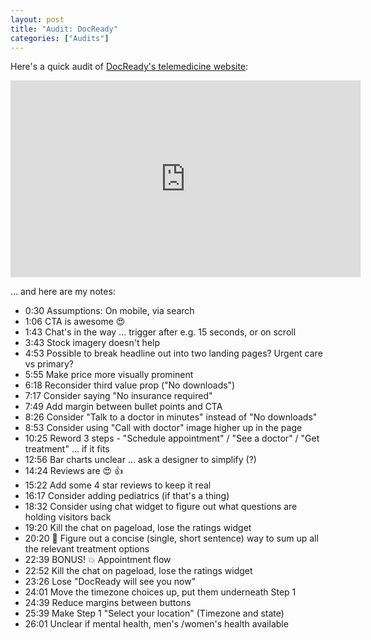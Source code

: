 ```yaml
---
layout: post
title: "Audit: DocReady"
categories: ["Audits"]
---
```


Here's a quick audit of [DocReady's telemedicine website](https://docready.com/):

<iframe width="560" height="315" src="https://www.youtube.com/embed/6yl2cD14yGk" title="YouTube video player" frameborder="0" allow="accelerometer; autoplay; clipboard-write; encrypted-media; gyroscope; picture-in-picture" allowfullscreen></iframe>

... and here are my notes:

- 0:30 Assumptions: On mobile, via search
- 1:06 CTA is awesome 😍
- 1:43 Chat's in the way ... trigger after e.g. 15 seconds, or on scroll
- 3:43 Stock imagery doesn't help
- 4:53 Possible to break headline out into two landing pages? Urgent care vs primary?
- 5:55 Make price more visually prominent 
- 6:18 Reconsider third value prop ("No downloads")
- 7:17 Consider saying "No insurance required"
- 7:49 Add margin between bullet points and CTA
- 8:26 Consider "Talk to a doctor in minutes" instead of "No downloads"
- 8:53 Consider using "Call with doctor" image higher up in the page
- 10:25 Reword 3 steps - "Schedule appointment" / "See a doctor" / "Get treatment" ... if it fits
- 12:56 Bar charts unclear ... ask a designer to simplify (?)
- 14:24 Reviews are 😍 👍
- 15:22 Add some 4 star reviews to keep it real
- 16:17 Consider adding pediatrics (if that's a thing) 
- 18:32 Consider using chat widget to figure out what questions are holding visitors back
- 19:20 Kill the chat on pageload, lose the ratings widget
- 20:20 🤔 Figure out a concise (single, short sentence) way to sum up all the relevant treatment options
- 22:39 BONUS! 💥 Appointment flow
- 22:52 Kill the chat on pageload, lose the ratings widget
- 23:26 Lose "DocReady will see you now"
- 24:01 Move the timezone choices up, put them underneath Step 1
- 24:39 Reduce margins between buttons
- 25:39 Make Step 1 "Select your location" (Timezone and state)
- 26:01 Unclear if mental health, men's /women's health available
